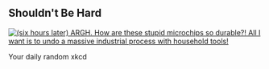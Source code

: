 ## Shouldn't Be Hard
[![(six hours later) ARGH. How are these stupid microchips so durable?! All I want is to undo a massive industrial process with household tools!](https://imgs.xkcd.com/comics/shouldnt_be_hard.png)](https://xkcd.com/1349/ "(six hours later) ARGH. How are these stupid microchips so durable?! All I want is to undo a massive industrial process with household tools!")

Your daily random xkcd
